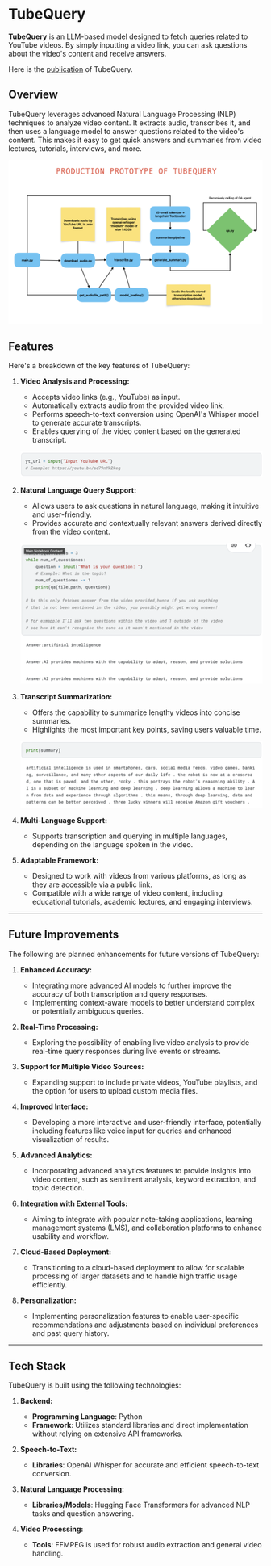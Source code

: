 # TubeQuery

**TubeQuery** is an LLM-based model designed to fetch queries related to YouTube videos. By simply inputting a video link, you can ask questions about the video's content and receive answers.


Here is the [publication](https://app.readytensor.ai/publications/sw0uANUAdEXE) of TubeQuery. 

## Overview

TubeQuery leverages advanced Natural Language Processing (NLP) techniques to analyze video content. It extracts audio, transcribes it, and then uses a language model to answer questions related to the video's content. This makes it easy to get quick answers and summaries from video lectures, tutorials, interviews, and more.

![PRODUCTION_PROTOTYPE](imgs/PRODUCTION%20PROTOTYPE%20OF%20TUBEQUERY.png)

## Features

Here's a breakdown of the key features of TubeQuery:

1. **Video Analysis and Processing:**
   - Accepts video links (e.g., YouTube) as input.
   - Automatically extracts audio from the provided video link.
   - Performs speech-to-text conversion using OpenAI's Whisper model to generate accurate transcripts.
   - Enables querying of the video content based on the generated transcript.

   ![Input Video Link](imgs/input_video_link.png)

2. **Natural Language Query Support:**
   - Allows users to ask questions in natural language, making it intuitive and user-friendly.
   - Provides accurate and contextually relevant answers derived directly from the video content.

   ![Question and Answers](imgs/question_answers.png)

3. **Transcript Summarization:**
   - Offers the capability to summarize lengthy videos into concise summaries.
   - Highlights the most important key points, saving users valuable time.

   ![Summary](imgs/summary.png)

4. **Multi-Language Support:**
   - Supports transcription and querying in multiple languages, depending on the language spoken in the video.

5. **Adaptable Framework:**
   - Designed to work with videos from various platforms, as long as they are accessible via a public link.
   - Compatible with a wide range of video content, including educational tutorials, academic lectures, and engaging interviews.

---

## Future Improvements

The following are planned enhancements for future versions of TubeQuery:

1. **Enhanced Accuracy:**
   - Integrating more advanced AI models to further improve the accuracy of both transcription and query responses.
   - Implementing context-aware models to better understand complex or potentially ambiguous queries.

2. **Real-Time Processing:**
   - Exploring the possibility of enabling live video analysis to provide real-time query responses during live events or streams.

3. **Support for Multiple Video Sources:**
   - Expanding support to include private videos, YouTube playlists, and the option for users to upload custom media files.

4. **Improved Interface:**
   - Developing a more interactive and user-friendly interface, potentially including features like voice input for queries and enhanced visualization of results.

5. **Advanced Analytics:**
   - Incorporating advanced analytics features to provide insights into video content, such as sentiment analysis, keyword extraction, and topic detection.

6. **Integration with External Tools:**
   - Aiming to integrate with popular note-taking applications, learning management systems (LMS), and collaboration platforms to enhance usability and workflow.

7. **Cloud-Based Deployment:**
   - Transitioning to a cloud-based deployment to allow for scalable processing of larger datasets and to handle high traffic usage efficiently.

8. **Personalization:**
   - Implementing personalization features to enable user-specific recommendations and adjustments based on individual preferences and past query history.

---

## Tech Stack

TubeQuery is built using the following technologies:

1. **Backend:**
   - **Programming Language**: Python
   - **Framework**:  Utilizes standard libraries and direct implementation without relying on extensive API frameworks.

2. **Speech-to-Text:**
   - **Libraries**: OpenAI Whisper for accurate and efficient speech-to-text conversion.

3. **Natural Language Processing:**
   - **Libraries/Models**: Hugging Face Transformers for advanced NLP tasks and question answering.

4. **Video Processing:**
   - **Tools**: FFMPEG is used for robust audio extraction and general video handling.
